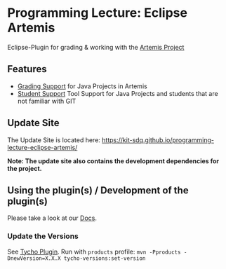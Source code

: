 # Programming Lecture: Eclipse Artemis
Eclipse-Plugin for grading & working with the [Artemis Project](https://github.com/ls1intum/Artemis)

## Features
* [Grading Support](https://kit-sdq.github.io/programming-lecture-eclipse-artemis.docs/grading/grading/) for Java Projects in Artemis
* [Student Support](https://kit-sdq.github.io/programming-lecture-eclipse-artemis.docs/student/student/) Tool Support for Java Projects and students that are not familiar with GIT

## Update Site
The Update Site is located here: https://kit-sdq.github.io/programming-lecture-eclipse-artemis/

**Note: The update site also contains the development dependencies for the project.**

## Using the plugin(s) / Development of the plugin(s)
Please take a look at our [Docs](https://kit-sdq.github.io/programming-lecture-eclipse-artemis.docs/).

### Update the Versions
See [Tycho Plugin](https://www.eclipse.org/tycho/sitedocs/tycho-release/tycho-versions-plugin/set-version-mojo.html#tycho-versions-set-version). Run with `products` profile: `mvn -Pproducts -DnewVersion=X.X.X tycho-versions:set-version`
